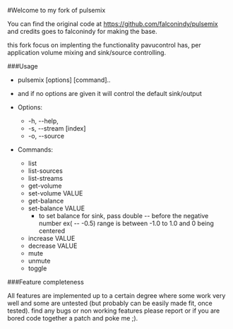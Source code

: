 #Welcome to my fork of pulsemix

You can find the original code at https://github.com/falconindy/pulsemix
and credits goes to falconindy for making the base.

this fork focus on implenting the functionality pavucontrol has, per application volume mixing and sink/source controlling.

###Usage

* pulsemix [options] [command]..  
* and if no options are given it will control the default sink/output

* Options:
    * -h, --help,          
    * -s, --stream [index]
    * -o, --source

* Commands:
    * list
    * list-sources
    * list-streams
    * get-volume
    * set-volume VALUE
    * get-balance
    * set-balance VALUE
       * to set balance for sink, pass double -- before the negative number ex( -- -0.5) range is between -1.0 to 1.0 and 0 being centered
    * increase VALUE
    * decrease VALUE
    * mute
    * unmute
    * toggle

###Feature completeness

All features are implemented up to a certain degree where some work very well and some are untested (but probably can be easily made fit, once tested).
find any bugs or non working features please report or if you are bored code together a patch and poke me ;).
